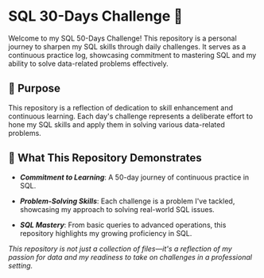 
# SQL 30-Days Challenge 🚀


Welcome to my SQL 50-Days Challenge! This repository is a personal journey to sharpen my SQL skills through daily challenges. It serves as a continuous practice log, showcasing commitment to mastering SQL and my ability to solve data-related problems effectively.


## 🌟 Purpose

This repository is a reflection of dedication to skill enhancement and continuous learning. Each day's challenge represents a deliberate effort to hone my SQL skills and apply them in solving various data-related problems.


## 💼 What This Repository Demonstrates

- ***Commitment to Learning***: A 50-day journey of continuous practice in SQL.

- ***Problem-Solving Skills***: Each challenge is a problem I've tackled, showcasing my approach to solving real-world SQL issues.

- ***SQL Mastery***: From basic queries to advanced operations, this repository highlights my growing proficiency in SQL.



*This repository is not just a collection of files—it's a reflection of my passion for data and my readiness to take on challenges in a professional setting.*
